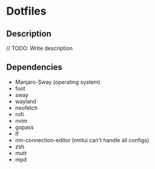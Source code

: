 # Dotfiles

## Description
// TODO: Write description


## Dependencies
- Manjaro-Sway (operating system)
- foot
- sway
- wayland
- neofetch
- rofi
- nvim
- gopass
- lf
- nm-connection-editor (nmtui can't handle all configs)
- zsh
- mutt
- mpd
